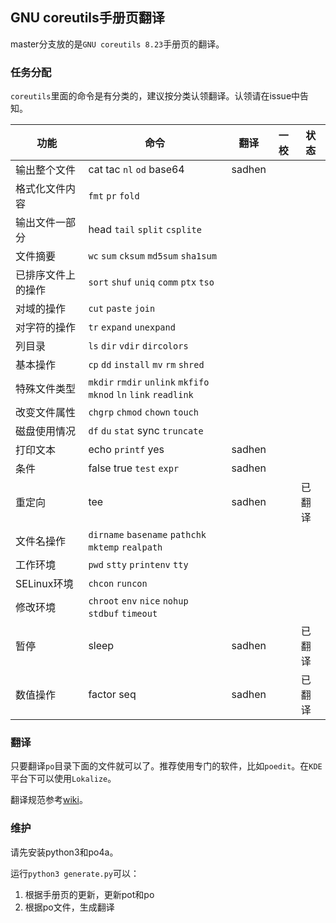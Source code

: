 ## GNU coreutils手册页翻译

master分支放的是`GNU coreutils 8.23`手册页的翻译。

### 任务分配
`coreutils`里面的命令是有分类的，建议按分类认领翻译。认领请在issue中告知。

功能 | 命令| 翻译 | 一校 | 状态
-----|-----|------|------|-----
输出整个文件 | cat tac `nl` `od` base64 | sadhen | |
格式化文件内容 | `fmt` `pr` `fold` | | |
输出文件一部分 | head `tail` `split` `csplite` | | |
文件摘要 | `wc` `sum` `cksum` `md5sum` `sha1sum` | | |
已排序文件上的操作 | `sort` `shuf` `uniq` `comm` `ptx` `tso` | | |
对域的操作 | `cut` `paste` `join` | | |
对字符的操作 | `tr` `expand` `unexpand` | | |
列目录 | `ls` `dir` `vdir` `dircolors` | | |
基本操作 | `cp` `dd` `install` `mv` `rm` `shred` | | |
特殊文件类型 | `mkdir` `rmdir` `unlink` `mkfifo` `mknod` `ln` `link` `readlink` | | |
改变文件属性 | `chgrp` `chmod` `chown` `touch` | | |
磁盘使用情况 | `df` `du` `stat` sync `truncate` | | |
打印文本 | echo `printf` yes | sadhen | | 
条件 | false true `test` `expr` | sadhen | |
重定向 | tee | sadhen | | 已翻译
文件名操作 | `dirname` `basename` `pathchk` `mktemp` `realpath` | | |
工作环境 | `pwd` `stty` `printenv` `tty` | | |
SELinux环境 | `chcon` `runcon` | | |
修改环境 | `chroot` `env` `nice` `nohup` `stdbuf` `timeout` | | |
暂停 | sleep | sadhen | | 已翻译
数值操作 | factor seq | sadhen | | 已翻译


### 翻译
只要翻译`po`目录下面的文件就可以了。推荐使用专门的软件，比如`poedit`。在`KDE`平台下可以使用`Lokalize`。

翻译规范参考[wiki](https://github.com/man-pages-zh/wiki/wiki/%E7%BF%BB%E8%AF%91%E8%A7%84%E8%8C%83)。

### 维护
请先安装python3和po4a。

运行`python3 generate.py`可以：

1. 根据手册页的更新，更新pot和po
2. 根据po文件，生成翻译
